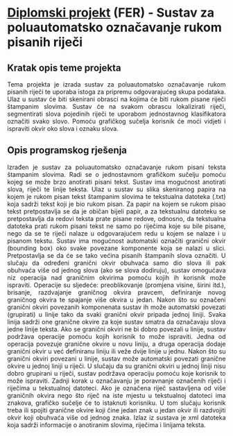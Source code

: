 # [Diplomski projekt](https://www.fer.unizg.hr/predmet/pro_dipl) (FER) - Sustav za poluautomatsko označavanje rukom pisanih riječi

## Kratak opis teme projekta
<p align="justify">
Tema projekta je izrada sustav za poluautomatsko označavanje rukom pisanih 
riječi te uporaba istoga za pripremu odgovarajućeg skupa podataka.
Ulaz u sustav će biti skenirani obrasci na kojima će biti rukom pisane riječi
štampanim slovima. Sustav će na svakom obrascu lokalizirati riječi, 
segmentirati slova pojedinih riječi te uporabom jednostavnog klasifikatora označiti
svako slovo. Pomoću grafičkog sučelja korisnik će moći vidjeti i ispraviti 
okvir oko slova i oznaku slova.
</p>

## Opis programskog rješenja
<p align="justify">
Izrađen je sustav za poluautomatsko označavanje rukom pisani teksta štampanim slovima. Radi se o jednostavnom grafičkom sučelju pomoću kojeg se može brzo anotirati pisani tekst. Sustav ima mogućnost anotirati slova, riječi te linije teksta.
Ulaz u sustav su slika skeniranog papira na kojem je rukom pisan tekst štampanim slovima te tekstualna datoteka (.txt) koja sadrži tekst koji je bio rukom pisan. Za papir na kojem se rukom pisao tekst pretpostavlja se da je običan bijeli papir, a za tekstualnu datoteku se pretpostavlja da redovi teksta prate pisane redove, odnosno, da tekstualna datoteka prati rukom pisani tekst ne samo po riječima koje su bile pisane, nego da se te riječi nalaze u odgovarajućem redu u kojem se nalaze i u pisanom tekstu.
Sustav ima mogućnost automatski označiti granični okvir (bounding box) oko svake povezane komponente koja se nalazi u slici. Pretpostavlja se da će se tako većina pisanih
štampanih slova označiti. U slučaju da određeni granični okvir obuhvaća samo dio slova ili pak obuhvaća više od jednog slova (ako se slova dodiruju), sustav omogućava niz operacija nad graničnim okvirima pomoću kojih ih korisnik može ispraviti. Operacije su sljedeće: preoblikovanje (promjena visine, širini itd.), brisanje, razdvajanje graničnog okvira pravcem, definiranje novog graničnog okvira te spajanje više okvira u jedan.
Nakon što su označeni granični okviri povezanih komponenata sustav ih može automatski povezati (grupirati) u linije tako da svaki granični okvir pripada jednoj liniji. Svaka linija sadrži one granične okvire za koje sustav smatra da označavaju slova jedne linije teksta. Ako se granični okviri ne bi dobro povezali u linije, sustav podržava operacije 
pomoću kojih korisnik to može ispraviti. Jedna od operacija povezuje granične okvire u novu liniju, a druga operacija dodaje granični okvir u već definiranu liniju ili veže dvije linije u jednu.
Nakon što su granični okviri povezani u linije, sustav može automatski povezati granične okvire u jednoj liniji u riječi. U slučaju da su granični okviri u jednoj liniji nisu dobro grupirani u riječi, sustav podržava operaciju pomoću koje korisnik to može ispraviti.
Zadnji korak u označavanju je poravnanje označenih riječi i riječima u tekstualnoj datoteci. Ako je označena riječ sastavljena od više graničnih okvira nego što riječ na iste mjestu u tekstualnoj datoteci ima znakova, grafičko sučelje će to istaknuti korisniku. U tom slučaju korisnik treba ili spojiti granične okvire koji čine jedan znak u jedan okvir ili razdvojiti okvir koji obuhvaća više od jednog znaka.
Izlaz iz sustava je xml datoteka koja sadrži informacije o anotiranim slovima, riječima i linijama teksta.
</p>
